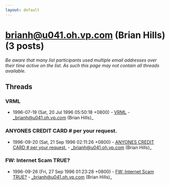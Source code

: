 ```yaml
---
layout: default
---
```


# brianh@u041.oh.vp.com (Brian Hills) (3 posts)

_Be aware that many list participants used multiple email addresses over their time active on the list. As such this page may not contain all threads available._

## Threads

### VRML
+ 1996-07-19 (Sat, 20 Jul 1996 05:50:18 +0800) - [VRML](/archive/1996/07/dfcb2023741ea0da7ce98261d181043526bd37aecbe5a6c05a7d957e8df2237c) - _brianh@u041.oh.vp.com (Brian Hills)_

### ANYONES CREDIT CARD # per your request.
+ 1996-09-20 (Sat, 21 Sep 1996 02:11:26 +0800) - [ANYONES CREDIT CARD # per your request.](/archive/1996/09/699e20e95315b737c9a4eeea6a5abdfebdc00b65bb288404d6c11c0b7d10b85f) - _brianh@u041.oh.vp.com (Brian Hills)_

### FW: Internet Scam TRUE?
+ 1996-09-26 (Fri, 27 Sep 1996 01:23:28 +0800) - [FW: Internet Scam TRUE?](/archive/1996/09/9e2abb2e2afaf42b831579f9bb73041dd2a0e252a54a0fcbd7ecf9631d5845e0) - _brianh@u041.oh.vp.com (Brian Hills)_

